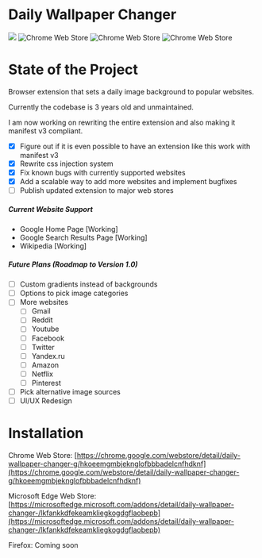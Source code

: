 # Daily Wallpaper Changer

![](https://img.shields.io/chrome-web-store/v/hkoeemgmbjeknglofbbbadelcnfhdknf?style=for-the-badge) ![Chrome Web Store](https://img.shields.io/chrome-web-store/users/hkoeemgmbjeknglofbbbadelcnfhdknf?style=for-the-badge) ![Chrome Web Store](https://img.shields.io/chrome-web-store/stars/hkoeemgmbjeknglofbbbadelcnfhdknf?style=for-the-badge) ![Chrome Web Store](https://img.shields.io/chrome-web-store/rating-count/hkoeemgmbjeknglofbbbadelcnfhdknf?style=for-the-badge)

# State of the Project

Browser extension that sets a daily image background to popular websites.

Currently the codebase is 3 years old and unmaintained.

I am now working on rewriting the entire extension and also making it manifest v3 compliant.

* [X] Figure out if it is even possible to have an extension like this work with manifest v3
* [X] Rewrite css injection system
* [X] Fix known bugs with currently supported websites
* [X] Add a scalable way to add more websites and implement bugfixes
* [ ] Publish updated extension to major web stores

##### Current Website Support

* Google Home Page [Working]
* Google Search Results Page [Working]
* Wikipedia [Working]

##### Future Plans (Roadmap to Version 1.0)

* [ ] Custom gradients instead of backgrounds
* [ ] Options to pick image categories
* [ ] More websites
  * [ ] Gmail
  * [ ] Reddit
  * [ ] Youtube
  * [ ] Facebook
  * [ ] Twitter
  * [ ] Yandex.ru
  * [ ] Amazon
  * [ ] Netflix
  * [ ] Pinterest
* [ ] Pick alternative image sources
* [ ] UI/UX Redesign

# Installation

Chrome Web Store: [https://chrome.google.com/webstore/detail/daily-wallpaper-changer-g/hkoeemgmbjeknglofbbbadelcnfhdknf](https://chrome.google.com/webstore/detail/daily-wallpaper-changer-g/hkoeemgmbjeknglofbbbadelcnfhdknf)

Microsoft Edge Web Store: [https://microsoftedge.microsoft.com/addons/detail/daily-wallpaper-changer-/lkfankkdfekeamkliegkogdgflaobepb](https://microsoftedge.microsoft.com/addons/detail/daily-wallpaper-changer-/lkfankkdfekeamkliegkogdgflaobepb)

Firefox: Coming soon
